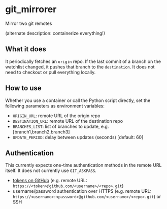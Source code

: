 # git_mirrorer

Mirror two git remotes

(alternate description: containerize everything!)

## What it does

It periodically fetches an `origin` repo. If the last commit of a branch on the watchlist changed, it pushes that branch to the `destination`. It does not need to checkout or pull everything locally.

## How to use

Whether you use a container or call the Python script directly, set the following parameters as environment variables:

* `ORIGIN_URL`: remote URL of the origin repo
* `DESTINATION_URL`: remote URL of the destination repo
* `BRANCHES_LIST`: list of branches to update, e.g. [branch1,branch2,branch3]
* `UPDATE_PERIOD`: delay between updates (seconds) [default: 60]

## Authentication

This currently expects one-time authentication methods in the remote URL itself. It does not currently use `GIT_ASKPASS`.

* [tokens on GitHub](https://developer.github.com/v3/auth/#via-oauth-tokens) (e.g. remote URL: `https://<token>@github.com/<username>/<repo>.git`)
* username/password authentication over HTTPS (e.g. remote URL: `https://<username>:<password>@github.com/<username>/<repo>.git`) or SSH
